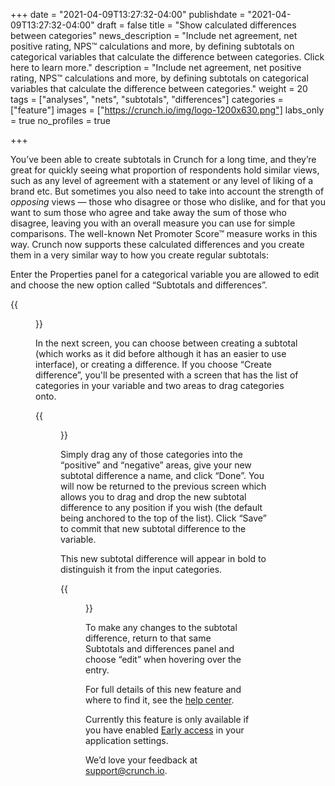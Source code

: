 +++
date = "2021-04-09T13:27:32-04:00"
publishdate = "2021-04-09T13:27:32-04:00"
draft = false
title = "Show calculated differences between categories"
news_description = "Include net agreement, net positive rating, NPS™ calculations and more, by defining subtotals on categorical variables that calculate the difference between categories. Click here to learn more."
description = "Include net agreement, net positive rating, NPS™ calculations and more, by defining subtotals on categorical variables that calculate the difference between categories."
weight = 20
tags = ["analyses", "nets", "subtotals", "differences"]
categories = ["feature"]
images = ["https://crunch.io/img/logo-1200x630.png"]
labs_only = true
no_profiles = true

+++

You’ve been able to create subtotals in Crunch for a long time, and they’re great for quickly seeing what proportion of respondents hold similar views, such as any level of agreement with a statement or any level of liking of a brand etc. But sometimes you also need to take into account the strength of *opposing* views — those who disagree or those who dislike, and for that you want to sum those who agree and take away the sum of those who disagree, leaving you with an overall measure you can use for simple comparisons. The well-known Net Promoter Score™ measure works in this way. Crunch now supports these calculated differences and you create them in a very similar way to how you create regular subtotals:

Enter the Properties panel for a categorical variable you are allowed to edit and choose the new option called “Subtotals and differences”.

{{<figure src="https://crunch.io/dev/features/images/subtotal-differences_01.png" class="img-fluid">}}

In the next screen, you can choose between creating a subtotal (which works as it did before although it has an easier to use interface), or creating a difference. If you choose “Create difference”, you'll be presented with a screen that has the list of categories in your variable and two areas to drag categories onto.

{{<figure src="https://crunch.io/dev/features/images/subtotal-differences_02.png" class="img-fluid">}}

Simply drag any of those categories into the “positive” and “negative” areas, give your new subtotal difference a name, and click “Done”. You will now be returned to the previous screen which allows you to drag and drop the new subtotal difference to any position if you wish (the default being anchored to the top of the list). Click “Save” to commit that new subtotal difference to the variable.

This new subtotal difference will appear in bold to distinguish it from the input categories.

{{<figure src="https://crunch.io/dev/features/images/subtotal-differences_03.png" class="img-fluid">}}

To make any changes to the subtotal difference, return to that same Subtotals and differences panel and choose “edit” when hovering over the entry.

For full details of this new feature and where to find it, see the [help center](https://help.crunch.io/hc/en-us/articles/360059213452-Category-Differences).

Currently this feature is only available if you have enabled [Early access](https://help.crunch.io/hc/en-us/articles/360040465331-How-to-enable-early-access) in your application settings.

We’d love your feedback at [support@crunch.io](mailto:support@crunch.io).
